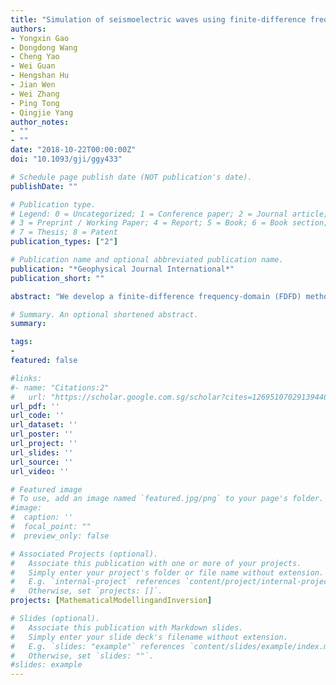 ```yaml
---
title: "Simulation of seismoelectric waves using finite-difference frequency-domain method: 2D SHTE mode"
authors:
- Yongxin Gao
- Dongdong Wang
- Cheng Yao
- Wei Guan
- Hengshan Hu
- Jian Wen
- Wei Zhang
- Ping Tong
- Qingjie Yang
author_notes:
- ""
- ""
date: "2018-10-22T00:00:00Z"
doi: "10.1093/gji/ggy433"

# Schedule page publish date (NOT publication's date).
publishDate: ""

# Publication type.
# Legend: 0 = Uncategorized; 1 = Conference paper; 2 = Journal article;
# 3 = Preprint / Working Paper; 4 = Report; 5 = Book; 6 = Book section;
# 7 = Thesis; 8 = Patent
publication_types: ["2"]

# Publication name and optional abbreviated publication name.
publication: "*Geophysical Journal International*"
publication_short: ""

abstract: "We develop a finite-difference frequency-domain (FDFD) method to simulate the 2-D SHTE-mode seismoelectric waves. The method approximates the spatial derivatives and non-derivative terms of the wave equations using the weighted-averaging finite-difference operators in a 25-point computational stencil. To suppress the reflections of the seismic and EM waves from the truncated boundaries, we apply the perfectly matched layers (PMLs) surrounding the interior modelled area to absorb the seismic waves, and add several additional layers out of the PMLs to absorb the EM waves. We validate the FDFD method by comparing the FDFD solutions in a two-layer model with the solutions from an analytically-based method. The results show that the FDFD solutions agree excellently with analytical solutions in both the seismic and EM signals, proving that the FDFD method is an efficient and powerful tool in modelling the seismoelectric waves. The FDFD method proposed in this paper requires no quasi-static approximation, and thus can be used to accurately model and interpret the seismoelectric responses in a complex stratum."

# Summary. An optional shortened abstract.
summary:

tags:
-
featured: false

#links:
#- name: "Citations:2"
#   url: "https://scholar.google.com.sg/scholar?cites=12695107029139440308&as_sdt=2005&sciodt=0,5&hl=en"
url_pdf: ''
url_code: ''
url_dataset: ''
url_poster: ''
url_project: ''
url_slides: ''
url_source: ''
url_video: ''

# Featured image
# To use, add an image named `featured.jpg/png` to your page's folder.
#image:
#  caption: ''
#  focal_point: ""
#  preview_only: false

# Associated Projects (optional).
#   Associate this publication with one or more of your projects.
#   Simply enter your project's folder or file name without extension.
#   E.g. `internal-project` references `content/project/internal-project/index.md`.
#   Otherwise, set `projects: []`.
projects: [MathematicalModellingandInversion]

# Slides (optional).
#   Associate this publication with Markdown slides.
#   Simply enter your slide deck's filename without extension.
#   E.g. `slides: "example"` references `content/slides/example/index.md`.
#   Otherwise, set `slides: ""`.
#slides: example
---
```


